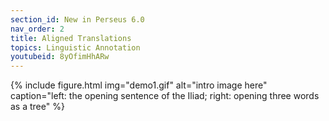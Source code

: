 ```yaml
---
section_id: New in Perseus 6.0
nav_order: 2
title: Aligned Translations
topics: Linguistic Annotation
youtubeid: 8yOfimHhARw
---
```




{% include figure.html img="demo1.gif" alt="intro image here" caption="left: the opening sentence of the Iliad; right: opening three words as a tree"  %}
